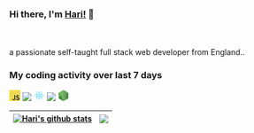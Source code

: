 ### Hi there, I'm [Hari!](https://haribhandari.me) 👋

<br />
<br />
 a passionate self-taught full stack web developer from England..



### My coding activity over last 7 days



<code><img height="20" src="https://raw.githubusercontent.com/github/explore/80688e429a7d4ef2fca1e82350fe8e3517d3494d/topics/javascript/javascript.png"></code>
<code><img height="20" src="https://classes.engineering.wustl.edu/cse231/core/images/2/26/Java.png"></code>
<code><img height="20" src="https://raw.githubusercontent.com/github/explore/80688e429a7d4ef2fca1e82350fe8e3517d3494d/topics/react/react.png"></code>
<code><img height="20" src="http://www.pngmart.com/files/7/Python-PNG-File.png"></code>
<code><img height="20" src="https://raw.githubusercontent.com/github/explore/80688e429a7d4ef2fca1e82350fe8e3517d3494d/topics/nodejs/nodejs.png"></code>    




| <a href="https://github.com/anuraghazra/github-readme-stats"><img align="center" src="https://github-readme-hari-bhandari.vercel.app/api?username=hari-bhandari&show_icons=true&include_all_commits=true&theme=buefy&hide_border=true" alt="Hari's github stats" /></a> | <a href="https://github.com/anuraghazra/github-readme-stats"><img align="center" src="https://github-readme-hari-bhandari.vercel.app/api/top-langs/?username=hari-bhandari&layout=compact&theme=buefy&hide_border=true" /></a> |
| ------------- | ------------- |

